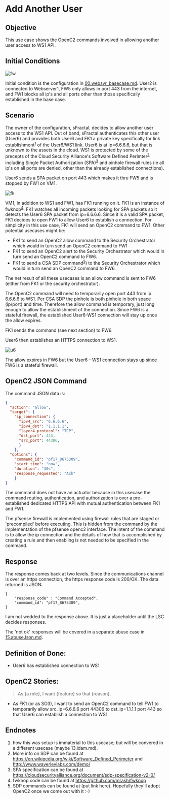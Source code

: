 # Add Another User

## Objective
This use case shows the OpenC2 commands involved in allowing another user access to WS1 API.

## Initial Conditions

![fw](https://raw.githubusercontent.com/oasis-tcs/openc2-lsc-usecases/master/sFractalConsulting/images/03.fw.png)

Initial condition is the configuration in [00.websvr_basecase.md](./00.websvr_basecase.md).
User2 is connected to Webserver1, FW5 only allows in port 443 from the internet, 
and FW1 blocks all ip's and all ports other than those specifically established in the base case.

## Scenario
The owner of the configuration, sFractal, decides to allow another user access to the WS1 API.
Out of band, sFractal authenticates this other user (User6)
and provides 
both User6 and FK1 a private key specifically for link 
establishment<sup>[1](#endnote1)</sup> of the User6/WS1 link.
User6 is at ip=6.6.6.6, but that is unknown to the assets in the cloud.
WS1 is protected by some of the precepts of the Cloud Security Alliance's 
Software Defined Perimter<sup>[2](#endnote2)</sup>
including Single Packet Authorization (SPA)<sup>[3](#endnote3)</sup>
and pinhole firewall rules (ie all ip's on all ports are denied, other than the already established
connections).

User6 sends a SPA packet on port 443 which makes it thru FW5 and is stopped by FW1 on VM1.

![fk](https://raw.githubusercontent.com/oasis-tcs/openc2-lsc-usecases/master/sFractalConsulting/images/06.fk.png)

VM1, in addition to WS1 and FW1, has FK1 running on it.
FK1 is an instance of fwknop<sup>[4](#endnote4)</sup>.
FK1 watches all incoming packets looking for SPA packets 
so it detects the User6 SPA packet
from ip=6.6.6.6.
Since it is a valid SPA packet, 
FK1 decides to open FW1 to allow User6 to establish a connection.
For simplicity in this use case, FK1 will send an OpenC2 command to FW1.
Other potential usecases might be:
 * FK1 to send an OpenC2 allow command to the Security Orchestrator which would in turn send an OpenC2 command to FW1
 * FK1 to send an OpenC2 alert to the Security Orchestrator which would in turn send an OpenC2 command to FW6.
 * FK1 to send a CSA SDP command<sup>[5](#endnote5)</sup>) to the Security Orchestrator which would in turn send an OpenC2 command to FW6.

The net result of all these usecases is an allow command is sent to FW6 
(either from FK1 or the security orchestrator).

The OpenC2 command will need to temporarily open port 443 
from ip 6.6.6.6 to WS1.
Per CSA SDP the pinhole is both pinhole in both space (ip/port) and time.
Therefore the allow command is temporary, just long enough
to allow the establishment of the connection.
Since FW6 is a stateful firewall, 
the established User6-WS1 connection 
will stay up once the allow expires.

FK1 sends the command (see next section) to FW6.

User6 then establishes an HTTPS connection to WS1.

![u6](https://raw.githubusercontent.com/oasis-tcs/openc2-lsc-usecases/master/sFractalConsulting/images/07.u6.png)

The allow expires in FW6 but the User6 - WS1 connection stays up since FW6 
is a stateful firewall.

## OpenC2 JSON Command
The command JSON data is:

```json
{
  "action": "allow",
  "target": {
    "ip_connection": {
      "ipv4_src": "6.6.6.6", 
      "ipv4_dst": "1.1.1.1", 
      "layer4_protocol": "TCP", 
      "dst_port": 443,
      "src_port": 44306,
      }
    },
  "options": {
    "command_id": "pf17_8675309",
    "start_time": "now",
    "duration": "30s",
    "response_requested": "Ack"
    }
}
```

The command does not have an actuator because in this usecase 
the command routing, authentication, and authorization 
is over a pre-established dedicated HTTPS API 
with mutual authentication between FK1 and FW1.

The pfsense firewall is implemented using firewall rules 
that are staged or 'precompiled' before executing. 
This is hidden from the command by the implementation 
of the pfsense openc2 interface. 
The intent of the command is to allow the ip connection 
and the details of how that is accomplished by creating 
a rule and then enabling is not needed to be specified in the command.

## Response
The response comes back at two levels.
Since the communications channel is over an https connection,
the https response code is 200/OK.
The data returned is JSON:
```
{
    "response_code" : "Command Accepted",
    "command_id": "pf17_8675309",
}
```
I am not wedded to the response above. 
It is just a placeholder until the LSC decides responses.

The 'not ok' responses will be covered in a separate abuse case 
in [15.abuseJson.md](./15.abuseJson.md).


## Definition of Done:
  * User6 has established connection to WS1

## OpenC2 Stories:
> As {a role}, I want {feature} so that {reason}.
  * As FK1 (or as SO3), I want to send an OpenC2 command to tell FW1 to temporarily allow src_ip=6.6.6.6 port 44306 to dst_ip=1.1.1.1 port 443 so that User6 can establish a connection to WS1

## Endnotes
 1. <a name="endnote1">how</a> this was setup is immaterial to this usecase; but will be convered in a different usecase (maybe 13.idam.md).
 2. <a name="endnote2">More</a> info on SDP can be found at https://en.wikipedia.org/wiki/Software_Defined_Perimeter and http://www.waverleylabs.com/demo/
 3. <a name="endnote3">SPA</a> specification can be found at https://cloudsecurityalliance.org/document/sdp-specification-v2-0/
 4. <a name="endnote4">fwknop</a> code can be found at https://github.com/mrash/fwknop
 5. <a name="endnote5">SDP</a> commands can be found at (put link here). Hopefully they'll adopt OpenC2 once we come out with it :-)


